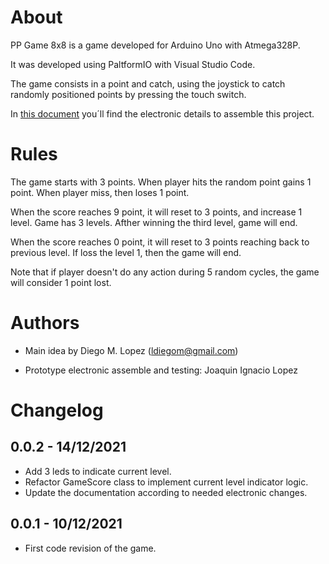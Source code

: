# About

PP Game 8x8 is a game developed for Arduino Uno with Atmega328P.

It was developed using PaltformIO with Visual Studio Code.

The game consists in a point and catch, using the joystick to catch randomly positioned points by pressing the touch switch.

In [this document](./doc/README.md) you´ll find the electronic details to assemble this project.

# Rules

The game starts with 3 points. When player hits the random point gains 1 point. When player miss, then loses 1 point.

When the score reaches 9 point, it will reset to 3 points, and increase 1 level. Game has 3 levels. Afther winning the third level, game will end.

When the score reaches 0 point, it will reset to 3 points reaching back to previous level. If loss the level 1, then the game will end.

Note that if player doesn't do any action during 5 random cycles, the game will consider 1 point lost.

# Authors

- Main idea by Diego M. Lopez (ldiegom@gmail.com)

- Prototype electronic assemble and testing: Joaquin Ignacio Lopez

# Changelog

## 0.0.2 - 14/12/2021

- Add 3 leds to indicate current level.
- Refactor GameScore class to implement current level indicator logic.
- Update the documentation according to needed electronic changes.

## 0.0.1 - 10/12/2021

- First code revision of the game.
